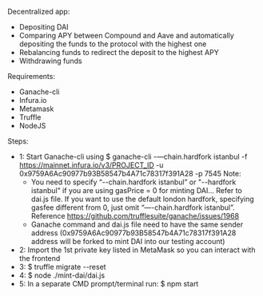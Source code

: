 
Decentralized app:
- Depositing DAI
- Comparing APY between Compound and Aave and automatically depositing the funds to the protocol with the highest one
- Rebalancing funds to redirect the deposit to the highest APY
- Withdrawing funds

Requirements:
- Ganache-cli
- Infura.io 
- Metamask
- Truffle
- NodeJS

Steps:

- 1: Start Ganache-cli using $ ganache-cli -—chain.hardfork istanbul -f https://mainnet.infura.io/v3/PROJECT_ID -u 0x9759A6Ac90977b93B58547b4A71c78317f391A28 -p 7545
Note: 
    - You need to specify “--chain.hardfork istanbul” or "--hardfork istanbul" if you are using gasPrice = 0 for minting DAI… Refer to dai.js file. If you want to use the default london hardfork, specifying gasfee different from 0, just omit “—-chain.hardfork istanbul”. Reference https://github.com/trufflesuite/ganache/issues/1968
    - Ganache command and dai.js file need to have the same sender address (0x9759A6Ac90977b93B58547b4A71c78317f391A28 address will be forked to mint DAI into our testing account)
- 2: Import the 1st private key listed in MetaMask so you can interact with the frontend
- 3: $ truffle migrate --reset
- 4: $ node ./mint-dai/dai.js
- 5: In a separate CMD prompt/terminal run: $ npm start 
